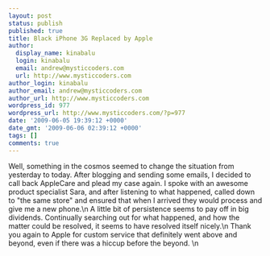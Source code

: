 ```yaml
---
layout: post
status: publish
published: true
title: Black iPhone 3G Replaced by Apple
author:
  display_name: kinabalu
  login: kinabalu
  email: andrew@mysticcoders.com
  url: http://www.mysticcoders.com
author_login: kinabalu
author_email: andrew@mysticcoders.com
author_url: http://www.mysticcoders.com
wordpress_id: 977
wordpress_url: http://www.mysticcoders.com/?p=977
date: '2009-06-05 19:39:12 +0000'
date_gmt: '2009-06-06 02:39:12 +0000'
tags: []
comments: true
---
```

Well, something in the cosmos seemed to change the situation from yesterday to today.  After blogging and sending some emails, I decided to call back AppleCare and plead my case again.  I spoke with an awesome product specialist Sara, and after listening to what happened, called down to "the same store" and ensured that when I arrived they would process and give me a new phone.\n
A little bit of persistence seems to pay off in big dividends.  Continually searching out for what happened, and how the matter could be resolved, it seems to have resolved itself nicely.\n
Thank you again to Apple for custom service that definitely went above and beyond, even if there was a hiccup before the beyond. \n
